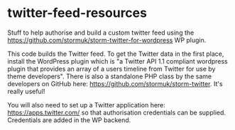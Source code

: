 twitter-feed-resources
======================

Stuff to help authorise and build a custom twitter feed using the https://github.com/stormuk/storm-twitter-for-wordpress WP plugin.

This code builds the Twitter feed. To get the Twitter data in the first place, install the WordPress plugin which is "a Twitter API 1.1 compliant wordpress plugin that provides an array of a users timeline from Twitter for use by theme developers". There is also a standalone PHP class by the same developers on GitHub here: https://github.com/stormuk/storm-twitter. It's really useful!

You will also need to set up a Twitter application here: https://apps.twitter.com/ so that authorisation credentials can be supplied. Credentials are added in the WP backend.
